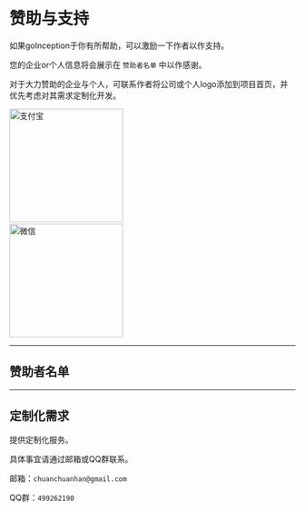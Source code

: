 # 赞助与支持

如果goInception于你有所帮助，可以激励一下作者以作支持。

您的企业or个人信息将会展示在 `赞助者名单` 中以作感谢。

对于大力赞助的企业与个人，可联系作者将公司或个人logo添加到项目首页，并优先考虑对其需求定制化开发。

<!-- ![支付宝](./images/pay.jpeg)

![微信](./images/wechat.jpeg) -->

<div>
<img src="https://hanchuanchuan.github.io/goInception/images/pay.jpeg" width="200" height="200" alt="支付宝"/>
<div style="display: inline-block;width: 100px"></div>
<img src="https://hanchuanchuan.github.io/goInception/images/wechat.jpeg" width = "200" height = "200" alt="微信"/>
</div>


------

## 赞助者名单


------

## 定制化需求

提供定制化服务。

具体事宜请通过邮箱或QQ群联系。

邮箱：`chuanchuanhan@gmail.com`

QQ群：`499262190`
